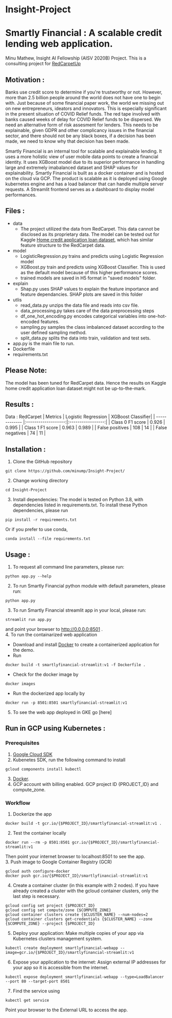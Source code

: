 # Insight-Project

# Smartly Financial : A scalable credit lending web application.
Minu Mathew, Insight AI Fellowship (AISV 2020B) Project. 
This is a consulting project for [RedCarpetUp](https://www.redcarpetup.com)

## Motivation :
Banks use credit score to determine if you're trustworthy or not. However, more than 2.5 billion people around the world does not have one to begin with. Just because of some financial paper work, the world we missing out on new entrepreneurs, ideators and innovators. This is especially significant in the present situation of COVID Relief funds. The red tape involved with banks caused weeks of delay for COVID Relief funds to be dispersed. 
We need an alternative form of risk assesment for lenders. This needs to be explainable, given GDPR and other complicancy issues in the financial sector, and there should not be any black boxes, if a decision has been made, we need to know why that decision has been made.

Smartly Financial is an internal tool for scalable and explainable lending. It uses a more holistic view of user mobile data points to create a financial identity. It uses XGBoost model due to its superior performance in handling large and extremely imabalanced dataset and SHAP values for explainability. Smartly Financial is built as a docker container and is hosted on the cloud via GCP. The product is scalable as it is deployed using Google kubernetes engine and has a load balancer that can handle multiple server requests. A Streamlit frontend serves as a dashboard to display model performances.

## Files :
- data
  - The project utilized the data from RedCarpet. This data cannot be disclosed as its proprietary data. The model can be tested out for Kaggle [Home credit application loan dataset](https://www.kaggle.com/c/home-credit-default-risk/data?select=application_train.csv), which has similar feature structure to the RedCarpet data.
- model
  - LogisticRegression.py trains and predicts using Logistic Regression model
  - XGBoost.py train and predicts using XGBoost Classifier. This is used as the default model because of this higher performance scores.
  - trained models are saved in H5 format in "saved models" folder.
- explain
  - Shap.py uses SHAP values to explain the feature importance and feature dependancies. SHAP plots are saved in this folder
- utlis
  - read_data.py unzips the data file and reads into csv file.
  - data_processing.py takes care of the data preprocessing steps
  - df_one_hot_encoding.py encodes categorical variables into one-hot-encoded features.
  - sampling.py samples the class imbalanced dataset according to the user defined sampling method.
  - split_data.py splits the data into train, validation and test sets.
- app.py is the main file to run.
- Dockerfile
- requirements.txt

## Please Note:
The model has been tuned for RedCarpet data. Hence the results on Kaggle home credit application loan dataset might not be up-to-the-mark.
## Results :
Data : RedCarpet
| Metrics          | Logistic Regression | XGBoost Classifier|
| -------------    |:-------------------:|:-----------------:|
| Class 0 F1 score | 0.926               | 0.995             |
| Class 1 F1 score | 0.963               |  0.989            |
| False positives  | 108                 |     14            |
| False negatives	 | 74                  | 11                |

## Installation :
1. Clone the GitHub repository
```
git clone https://github.com/minump/Insight-Project/
```
2. Change working directory
```
cd Insight-Project
```
3. Install dependencies: The model is tested on Python 3.8, with dependencies listed in requirements.txt. To install these Python dependencies, please run
```
pip install -r requirements.txt
```
Or if you prefer to use conda,
```
conda install --file requirements.txt
```
## Usage :
1. To request all command line parameters, please run:
```
python app.py --help
```
2. To run Smartly Financial python module with default parameters, please run:
```
python app.py
```
3. To run Smartly Financial streamlit app in your local, please run:
```
streamlit run app.py
```
and point your browser to http://0.0.0.0:8501 .\
4. To run the containarized web application
- Download and install [Docker](https://docs.docker.com/get-docker/) to create a containerized application for the demo.
- Run
```
docker build -t smartlyfinancial-streamlit:v1 -f Dockerfile .
```
- Check for the docker image by
```
docker images
```
- Run the dockerized app locally by
```
docker run -p 8501:8501 smartlyfinancial-streamlit:v1
```
5. To see the web app deployed in GKE go [here]

## Run in GCP using Kubernetes :
### Prerequisites
1. [Google Cloud SDK](https://cloud.google.com/sdk/install)
2. Kubenetes SDK, run the following command to install
```
gcloud components install kubectl
```
3. [Docker](https://docs.docker.com/get-docker/).
4. GCP account with billing enabled. GCP project ID {PROJECT_ID} and compute_zone.

### Workflow

1. Dockerize the app
```
docker build -t gcr.io/{$PROJECT_ID}/smartlyfinancial-streamlit:v1 .
```
2. Test the container locally
```
docker run --rm -p 8501:8501 gcr.io/{$PROJECT_ID}/smartlyfinancial-streamlit:v1
```
Then point your internet browser to localhost:8501 to see the app.\
3. Push image to Google Container Registry (GCR)
```
gcloud auth configure-docker
docker push gcr.io/{$PROJECT_ID}/smartlyfinancial-streamlit:v1
```
4. Create a container cluster (in this example with 2 nodes). If you have already created a cluster with the gcloud container clusters, only the last step is necessary.
```
gcloud config set project {$PROJECT_ID}
gcloud config set compute/zone {$COMPUTE_ZONE}
gcloud container clusters create {$CLUSTER_NAME} --num-nodes=2
gcloud container clusters get-credentials {$CLUSTER_NAME} --zone {$COMPUTE_ZONE} --project {$PROJECT_ID}
```
5. Deploy your application: Make multiple copies of your app via Kubernetes clusters management system.
```
kubectl create deployment smartlyfinancial-webapp --image=gcr.io/{$PROJECT_ID}/smartlyfinancial-streamlit:v1
```
6. Expose your application to the internet: Assign external IP addresses for your app so it is accessible from the internet.
```
kubectl expose deployment smartlyfinancial-webapp --type=LoadBalancer --port 80 --target-port 8501
```
7. Find the service using
```
kubectl get service
```
Point your browser to the External URL to access the app.









